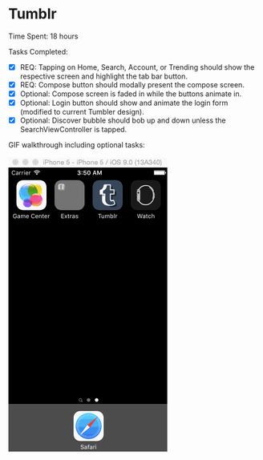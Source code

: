 # Tumblr

Time Spent: 18 hours<br>

Tasks Completed: 

- [x] REQ: Tapping on Home, Search, Account, or Trending should show the respective screen and highlight the tab bar button.
- [x] REQ: Compose button should modally present the compose screen.
- [x] Optional: Compose screen is faded in while the buttons animate in.
- [x] Optional: Login button should show and animate the login form (modified to current Tumbler design).
- [x] Optional: Discover bubble should bob up and down unless the SearchViewController is tapped.

GIF walkthrough including optional tasks:<br><br>
![Alt text](https://github.com/flamencoflsh/Tumblr/blob/master/Tumblr/Assets.xcassets/Tumblr.gif)
